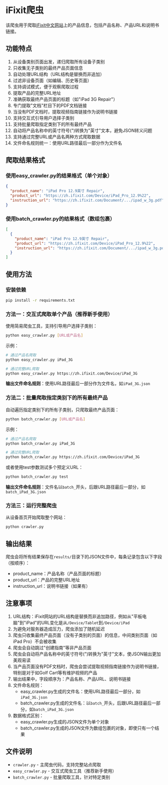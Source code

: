 # iFixit爬虫

该爬虫用于爬取[iFixit中文网站](https://zh.ifixit.com/)上的产品信息，包括产品名称、产品URL和说明书链接。

## 功能特点

1. 从设备类别页面出发，递归爬取所有设备子类别
2. 只收集无子类别的最终产品页面信息
3. 自动处理URL结构（URL结构是替换而非追加）
4. 过滤非设备页面（如编辑、历史等页面）
5. 支持调试模式，便于观察爬取过程
6. 提取产品的完整URL地址
7. 准确获取最终产品页面的标题（如"iPad 3G Repair"）
8. 专门提取"文档"栏目下的PDF文档链接
9. 当没有PDF文档时，提取视频指南链接作为说明书链接
10. 支持交互式引导用户选择子类别
11. 支持批量爬取指定类别下的所有最终产品
12. 自动将产品名称中的英寸符号(")转换为"英寸"文本，避免JSON转义问题
13. 支持通过完整URL或产品名两种方式爬取数据
14. 文件命名规则统一：使用URL路径最后一部分作为文件名

## 爬取结果格式

### 使用easy_crawler.py的结果格式（单个对象）

```json
{
  "product_name": "iPad Pro 12.9英寸 Repair",                          // 产品名称（英寸符号已统一处理）
  "product_url": "https://zh.ifixit.com/Device/iPad_Pro_12.9%22",      // 产品完整URL
  "instruction_url": "https://zh.ifixit.com/Document/.../ipad_w_3g.pdf" // 说明书链接（PDF文档或视频链接）
}
```

### 使用batch_crawler.py的结果格式（数组包裹）

```json
[
  {
    "product_name": "iPad Pro 12.9英寸 Repair",                          // 产品名称（英寸符号已统一处理）
    "product_url": "https://zh.ifixit.com/Device/iPad_Pro_12.9%22",      // 产品完整URL
    "instruction_url": "https://zh.ifixit.com/Document/.../ipad_w_3g.pdf" // 说明书链接（PDF文档或视频链接）
  }
]
```

## 使用方法

### 安装依赖

```bash
pip install -r requirements.txt
```

### 方法一：交互式爬取单个产品（推荐新手使用）

使用简易爬虫工具，支持引导用户选择子类别：

```bash
python easy_crawler.py [URL或产品名]
```

示例：
```bash
# 通过产品名爬取
python easy_crawler.py iPad_3G

# 通过完整URL爬取
python easy_crawler.py https://zh.ifixit.com/Device/iPad_3G
```

**输出文件命名规则**：使用URL路径最后一部分作为文件名，如`iPad_3G.json`

### 方法二：批量爬取指定类别下的所有最终产品

自动遍历指定类别下的所有子类别，只爬取最终产品页面：

```bash
python batch_crawler.py [URL或产品名]
```

示例：
```bash
# 通过产品名爬取
python batch_crawler.py iPad_3G

# 通过完整URL爬取
python batch_crawler.py https://zh.ifixit.com/Device/iPad_3G
```

或者使用test参数测试多个预定义URL：
```bash
python batch_crawler.py test
```

**输出文件命名规则**：文件名以`batch_`开头，后跟URL路径最后一部分，如`batch_iPad_3G.json`

### 方法三：运行完整爬虫

从设备首页开始爬取整个网站：

```bash
python crawler.py
```

## 输出结果

爬虫会将所有结果保存在`results/`目录下的JSON文件中，每条记录包含以下字段（按顺序）：
- product_name：产品名称（产品页面的标题）
- product_url：产品的完整URL地址
- instruction_url：说明书链接（如果有）

## 注意事项

1. URL结构：iFixit网站的URL结构是替换而非追加路径，例如从"平板电脑"到"iPad"的URL变化是从`/Device/Tablet`到`/Device/iPad`
2. 为避免对服务器造成压力，爬虫添加了随机延迟
3. 爬虫只收集最终产品页面（没有子类别的页面）的信息，中间类别页面（如iPad Pro）不会被收集
4. 爬虫会自动跳过"创建指南"等非产品页面
5. 爬虫会自动将产品名称中的英寸符号(")转换为"英寸"文本，使JSON输出更加美观易读
6. 当产品页面没有PDF文档时，爬虫会尝试提取视频指南链接作为说明书链接，特别是对于如Golf Cart等有维护视频的产品
7. 输出结果中，字段顺序为：产品名称、产品URL、说明书链接
8. 文件命名规则：
   - easy_crawler.py生成的文件名：使用URL路径最后一部分，如`iPad_3G.json`
   - batch_crawler.py生成的文件名：以`batch_`开头，后跟URL路径最后一部分，如`batch_iPad_3G.json`
9. 数据格式区别：
   - easy_crawler.py生成的JSON文件为单个对象
   - batch_crawler.py生成的JSON文件为数组包裹的对象，即使只有一个结果

## 文件说明

- `crawler.py` - 主爬虫代码，支持完整站点爬取
- `easy_crawler.py` - 交互式爬虫工具（推荐新手使用）
- `batch_crawler.py` - 批量爬取工具，针对特定类别
 